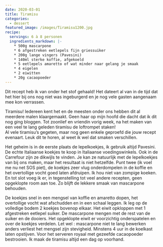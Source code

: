 ```yaml
---
date: 2020-03-01
title: Tiramisu
categories:
  - dessert
featured_image: /images/Tiramisu1200.jpg
recipe:
  servings: 6 à 8 personen
  ingredients_markdown: |-
    * 500g mascarpone    * 6 afgestreken eetlepels fijn griessuiker
    * 200g lange vingers (Pavesini)
    * 140ml sterke koffie, afgekoeld
    * 5 eetlepels amaretto of wat minder naar gelang je smaak
    * 4 eigelen
    * 2 eiwitten
    * 20g cacaopoeder
---
```

Dit recept heb ik van onder het stof gehaald! 
Het dateert al van in de tijd dat het hier bij ons nog niet was ingeburgerd en je nog vele gasten aangenaam mee kon verrassen.

Tiramisu! Iedereen kent het en de meesten onder ons hebben dit al meerdere malen klaargemaakt. Geen haar op mijn hoofd die dacht dat ik dit nog ging bloggen.
Tot zoonlief en vriendin vorig week, na het maken van een veel te lang geleden tiramisu de loftrompet staken!  
Al vele tiramisu’s gegeten, maar nog geen enkele geproefd die jouw recept evenaart.
Leuk dit te horen, al weet ik wel dat smaken verschillen.

Het geheim is in de eerste plaats de lepelkoekjes, ik gebruik altijd Pavesini.
De echte Italiaanse koekjes te koop in Italiaanse voedingswinkels. Ook in de Carrefour zijn ze dikwijls te vinden.
Je kan ze natuurlijk met de lepelkoekjes van bij ons maken, maar het resultaat is niet hetzelfde.
Punt twee (ik voel me nu net SOS piet), de koekjes zeer vlug onderdompelen in de koffie en het overtollige vocht goed laten afdruipen. Ik hou niet van zompige koeken.
En tot slot voeg ik er, in tegenstelling tot veel andere recepten, geen opgeklopte room aan toe. Zo blijft de lekkere smaak van mascarpone behouden.


<!--more-->

De koekjes snel in een mengsel van koffie en amaretto dopen, het overtollige vocht wat afschudden en in een schaal leggen. Ik leg op de volledige bodem 2 koekjes bovenop elkaar.
Het eiwit opkloppen met 1 afgestreken eetlepel suiker.
De mascarpone mengen met de rest van de suiker en de dooiers. Het opgeklopte eiwit er voorzichtig onderspatelen en over de koekjes verdelen. Let wel : mascarpone niet te lang bewerken anders verliest het mengsel zijn stevigheid.
Minstens 4 uur in de koelkast laten opstijven.
Voor het serveren royaal met gezeefde cacaopoeder bestrooien.
Ik maak de tiramisu altijd een dag op voorhand.




